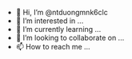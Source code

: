 - 👋 Hi, I’m @ntduongmnk6clc
- 👀 I’m interested in ...
- 🌱 I’m currently learning ...
- 💞️ I’m looking to collaborate on ...
- 📫 How to reach me ...

<!---
ntduongmnk6clc/ntduongmnk6clc is a ✨ special ✨ repository because its `README.md` (this file) appears on your GitHub profile.
You can click the Preview link to take a look at your changes.
--->
